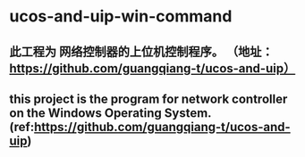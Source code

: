 # ucos-and-uip-win-command
## 此工程为 网络控制器的上位机控制程序。 （地址：https://github.com/guangqiang-t/ucos-and-uip）
## this project is the program for network controller on the Windows Operating System.(ref:https://github.com/guangqiang-t/ucos-and-uip)
